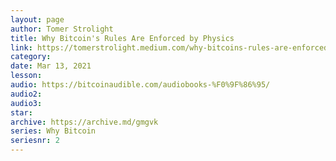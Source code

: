 ```yaml
---
layout: page
author: Tomer Strolight
title: Why Bitcoin's Rules Are Enforced by Physics
link: https://tomerstrolight.medium.com/why-bitcoins-rules-are-enforced-by-physics-b69f676cbb70
category: 
date: Mar 13, 2021
lesson: 
audio: https://bitcoinaudible.com/audiobooks-%F0%9F%86%95/
audio2: 
audio3: 
star: 
archive: https://archive.md/gmgvk
series: Why Bitcoin
seriesnr: 2
---
```

